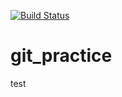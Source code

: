 
[![Build Status](https://travis-ci.org/darshan-serpent/git_practice.svg?branch=10.0-practice)](https://travis-ci.org/darshan-serpent/git_practice)


# git_practice
test

